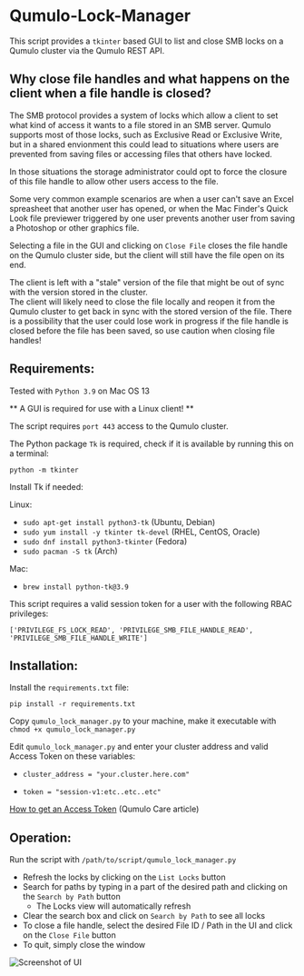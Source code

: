 # Qumulo-Lock-Manager

This script provides a `tkinter` based GUI to list and close SMB locks on a Qumulo cluster via the Qumulo REST API.  

## Why close file handles and what happens on the client when a file handle is closed?

The SMB protocol provides a system of locks which allow a client to set what kind of access it wants to a file stored in an SMB server.  Qumulo
supports most of those locks, such as Exclusive Read or Exclusive Write, but in a shared envionment this could lead to situations where users are
prevented from saving files or accessing files that others have locked.

In those situations the storage administrator could opt to force the closure of this file handle to allow other users access to the file.

Some very common example scenarios are when a user can't save an Excel spreasheet that another user has opened, or when the Mac Finder's Quick Look file previewer
triggered by one user prevents another user from saving a Photoshop or other graphics file.

Selecting a file in the GUI and clicking on `Close File` closes the file handle on the Qumulo cluster side, but the client will still 
have the file open on its end.  

The client is left with a "stale" version of the file that might be out of sync with the version stored in the cluster.  
The client will likely need to close the file locally and reopen it from the Qumulo cluster to get back in sync with the stored
version of the file.  There is a possibility that the user could lose work in progress if the file handle is closed before the file has been saved,
so use caution when closing file handles!


## Requirements:

Tested with `Python 3.9` on Mac OS 13

** A GUI is required for use with a Linux client! **

The script requires `port 443` access to the Qumulo cluster.

The Python package `Tk` is required, check if it is available by running this on a terminal:

`python -m tkinter`

Install Tk if needed:

Linux:

- `sudo apt-get install python3-tk`  (Ubuntu, Debian)
- `sudo yum install -y tkinter tk-devel`  (RHEL, CentOS, Oracle)
- `sudo dnf install python3-tkinter` (Fedora)
- `sudo pacman -S tk`  (Arch)

Mac:

- `brew install python-tk@3.9`

This script requires a valid session token for a user with the following RBAC privileges:

`['PRIVILEGE_FS_LOCK_READ', 'PRIVILEGE_SMB_FILE_HANDLE_READ', 'PRIVILEGE_SMB_FILE_HANDLE_WRITE']`


## Installation:

Install the `requirements.txt` file:

`pip install -r requirements.txt`

Copy `qumulo_lock_manager.py` to your machine, make it executable with `chmod +x qumulo_lock_manager.py`


Edit `qumulo_lock_manager.py` and enter your cluster address and valid Access Token on these variables:

- `cluster_address = "your.cluster.here.com"`

- `token = "session-v1:etc..etc..etc"`

[How to get an Access Token](https://care.qumulo.com/hc/en-us/articles/360004600994-Authenticating-with-Qumulo-s-REST-API#acquiring-a-bearer-token-by-using-the-web-ui-0-3) (Qumulo Care article)


## Operation:

Run the script with `/path/to/script/qumulo_lock_manager.py`

- Refresh the locks by clicking on the `List Locks` button
- Search for paths by typing in a part of the desired path and clicking on the `Search by Path` button
  * The Locks view will automatically refresh   
- Clear the search box and click on `Search by Path` to see all locks
- To close a file handle, select the desired File ID / Path in the UI and click on the `Close File` button
- To quit, simply close the window  

![Screenshot of UI](https://github.com/Joe-Costa/Qumulo-Lock-Manager/assets/76791218/2fa5cf42-2351-4227-afe2-e08d06d04188)





